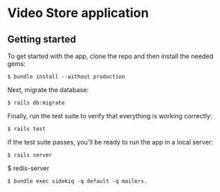 
# Video Store application


## Getting started

To get started with the app, clone the repo and then install the needed gems:

```
$ bundle install --without production
```
Next, migrate the database:
```
$ rails db:migrate
```
Finally, run the test suite to verify that everything is working correctly:
```
$ rails test
```
If the test suite passes, you'll be ready to run the app in a local server:
```
$ rails server
```
$ redis-server
```
$ bundle exec sidekiq -q default -q mailers.
```
